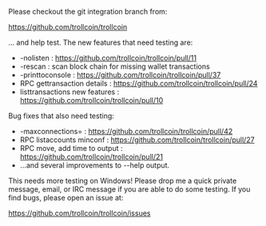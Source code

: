 Please checkout the git integration branch from:

https://github.com/trollcoin/trollcoin

... and help test.  The new features that need testing are:

* -nolisten : https://github.com/trollcoin/trollcoin/pull/11
* -rescan : scan block chain for missing wallet transactions
* -printtoconsole : https://github.com/trollcoin/trollcoin/pull/37
* RPC gettransaction details : https://github.com/trollcoin/trollcoin/pull/24
* listtransactions new features : https://github.com/trollcoin/trollcoin/pull/10

Bug fixes that also need testing:

* -maxconnections= : https://github.com/trollcoin/trollcoin/pull/42
* RPC listaccounts minconf : https://github.com/trollcoin/trollcoin/pull/27
* RPC move, add time to output : https://github.com/trollcoin/trollcoin/pull/21
* ...and several improvements to --help output.

This needs more testing on Windows!  Please drop me a quick private message, email, or IRC message if you are able to do some testing.  If you find bugs, please open an issue at:

https://github.com/trollcoin/trollcoin/issues
